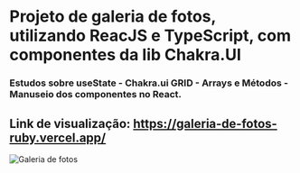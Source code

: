 # Projeto de galeria de fotos, utilizando ReacJS e TypeScript, com componentes da lib Chakra.UI
### Estudos sobre useState - Chakra.ui GRID - Arrays e Métodos - Manuseio dos componentes no React.
## Link de visualização: <a href='https://galeria-de-fotos-ruby.vercel.app/' target='_blank'>https://galeria-de-fotos-ruby.vercel.app/</a>
![Galeria de fotos](https://github.com/Zuucas/Galeria-de-fotos/assets/106625939/7cfce52e-af30-4e28-878b-d70038b220a4)
